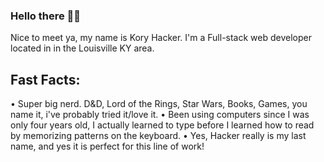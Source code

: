 ### Hello there 👨‍💻

Nice to meet ya, my name is Kory Hacker. I'm a Full-stack web developer located in in the Louisville KY area.

## Fast Facts:
  • Super big nerd. D&D, Lord of the Rings, Star Wars, Books, Games, you name it, i've probably tried it/love it.
  • Been using computers since I was only four years old, I actually learned to type before I learned how to read by memorizing patterns on the keyboard.
  • Yes, Hacker really is my last name, and yes it is perfect for this line of work!
